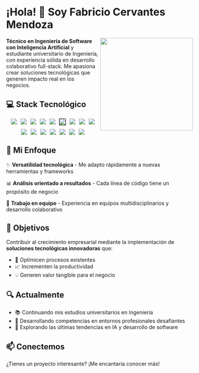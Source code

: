 
<!--<img align="right" src="https://github.com/Fabri2505/Fabri2505/blob/main/defunktocat.png" width="25%">-->

# ¡Hola! 👋 Soy Fabricio Cervantes Mendoza
<!--
<div align="center" style="text-align:center">
    <img 
    style="width:250px" 
    src="https://media0.giphy.com/media/v1.Y2lkPTc5MGI3NjExczVjNG40M2F0ZXIwcGs4MWRxY3JpYXpybzh4cGd1cTVlMmI5YnUxbyZlcD12MV9pbnRlcm5hbF9naWZfYnlfaWQmY3Q9cw/5eLDrEaRGHegx2FeF2/giphy.gif" 
    />
</div>

![Fabricio's GitHub stats](https://github-readme-stats.vercel.app/api?username=Fabri2505&show_icons=true)
-->

<!--## 🚀 Sobre mí-->
<img align="right" style="width:250px" src="https://media0.giphy.com/media/v1.Y2lkPTc5MGI3NjExczVjNG40M2F0ZXIwcGs4MWRxY3JpYXpybzh4cGd1cTVlMmI5YnUxbyZlcD12MV9pbnRlcm5hbF9naWZfYnlfaWQmY3Q9cw/5eLDrEaRGHegx2FeF2/giphy.gif" />

**Técnico en Ingeniería de Software con Inteligencia Artificial** y estudiante universitario de Ingeniería, con experiencia sólida en desarrollo colaborativo full-stack. Me apasiona crear soluciones tecnológicas que generen impacto real en los negocios.



## 💻 Stack Tecnológico

<!--[![Top Langs](https://github-readme-stats.vercel.app/api/top-langs/?username=Fabri2505)](https://github.com/Fabri2505/github-readme-stats)-->
<div align="center" style="display:flex; justify-content:center; flex-wrap:wrap; gap:10px">
    <img 
    src="https://img.shields.io/badge/Python-FFD43B?style=for-the-badge&logo=python&logoColor=blue" 
    />
    <img 
    src="https://img.shields.io/badge/fastapi-109989?style=for-the-badge&logo=FASTAPI&logoColor=white" 
    />
    <img 
    src="https://img.shields.io/badge/Pydantic-E92063?style=for-the-badge&logo=Pydantic&logoColor=white" 
    />
    <img 
    src="https://img.shields.io/badge/pandas-%23150458.svg?style=for-the-badge&logo=pandas&logoColor=white" 
    />
    <img 
    src="https://img.shields.io/badge/numpy-%23013243.svg?style=for-the-badge&logo=numpy&logoColor=white" 
    />
    <img 
    src="https://img.shields.io/badge/Matplotlib-%23ffffff.svg?style=for-the-badge&logo=Matplotlib&logoColor=black" 
    style="border:1px solid black"
    />
    <img 
    src="https://img.shields.io/badge/scikit--learn-%23F7931E.svg?style=for-the-badge&logo=scikit-learn&logoColor=white" 
    />
    <img 
    src="https://img.shields.io/badge/Ubuntu-E95420?style=for-the-badge&logo=ubuntu&logoColor=white" 
    />
    <img 
    src="https://img.shields.io/badge/MySQL-005C84?style=for-the-badge&logo=mysql&logoColor=white" 
    />
    <img 
    src="https://img.shields.io/badge/PostgreSQL-316192?style=for-the-badge&logo=postgresql&logoColor=white" 
    />
    <img 
    src="https://img.shields.io/badge/Laravel-FF2D20?style=for-the-badge&logo=laravel&logoColor=white" 
    />
    <img 
    src="https://img.shields.io/badge/PHP-777BB4?style=for-the-badge&logo=php&logoColor=white" 
    />
    <img 
    src="https://img.shields.io/badge/java-%23ED8B00.svg?style=for-the-badge&logo=openjdk&logoColor=white" 
    />
    <img 
    src="https://img.shields.io/badge/Spring_Boot-6DB33F?style=for-the-badge&logo=spring-boot&logoColor=white" 
    />
    <img 
    src="https://img.shields.io/badge/Angular-DD0031?style=for-the-badge&logo=angular&logoColor=white" 
    />
    <img 
    src="https://img.shields.io/badge/podman-892CA0?style=for-the-badge&logo=podman&logoColor=white" 
    />
</div>

## 🎯 Mi Enfoque

✨ **Versatilidad tecnológica** - Me adapto rápidamente a nuevas herramientas y frameworks

📊 **Análisis orientado a resultados** - Cada línea de código tiene un propósito de negocio

🤝 **Trabajo en equipo** - Experiencia en equipos multidisciplinarios y desarrollo colaborativo

## 🌟 Objetivos

Contribuir al crecimiento empresarial mediante la implementación de **soluciones tecnológicas innovadoras** que:
- 🔧 Optimicen procesos existentes
- 📈 Incrementen la productividad
- 💡 Generen valor tangible para el negocio

## 🔍 Actualmente

- 📚 Continuando mis estudios universitarios en Ingeniería
- 🌱 Desarrollando competencias en entornos profesionales desafiantes
- 🤖 Explorando las últimas tendencias en IA y desarrollo de software

## 📫 Conectemos

¿Tienes un proyecto interesante? ¡Me encantaría conocer más!
